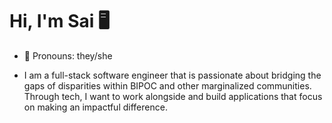 # Hi, I'm Sai  	:desktop_computer:
- :herb: Pronouns: they/she

- I am a full-stack software engineer that is passionate about bridging the gaps of disparities within BIPOC and other marginalized communities. Through tech, I want to work alongside and build applications that focus on making an impactful difference.


<!--
**sainaadira/sainaadira** is a ✨ _special_ ✨ repository because its `README.md` (this file) appears on your GitHub profile.




